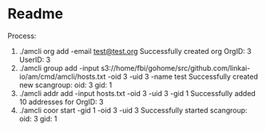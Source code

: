 # Readme
Process:
1. ./amcli org add -email test@test.org
Successfully created org OrgID: 3 UserID: 3
2. ./amcli group add -input s3://home/fbi/gohome/src/github.com/linkai-io/am/cmd/amcli/hosts.txt -oid 3 -uid 3 -name test
Successfully created new scangroup: oid: 3 gid: 1
3. ./amcli addr add -input hosts.txt -oid 3 -uid 3 -gid 1
Successfully added 10 addresses for OrgID: 3
4. ./amcli coor start -gid 1 -oid 3 -uid 3
Successfully started scangroup: oid: 3 gid: 1